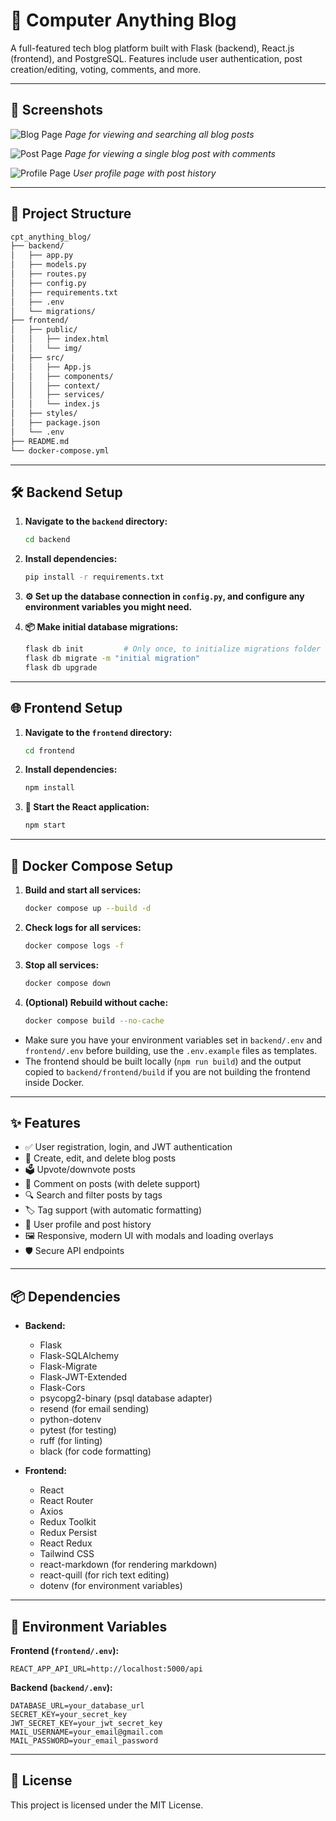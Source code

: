 # 📝 Computer Anything Blog

A full-featured tech blog platform built with Flask (backend), React.js (frontend), and PostgreSQL.
Features include user authentication, post creation/editing, voting, comments, and more.

---

## 📸 Screenshots

![Blog Page](assets/Screenshot_Blog_Page.png)
*Page for viewing and searching all blog posts*

![Post Page](assets/Screenshot_Post_Page.png)
*Page for viewing a single blog post with comments*

![Profile Page](assets/Screenshot_Profile_Page.png)
*User profile page with post history*

---

## 📂 Project Structure

```bash
cpt_anything_blog/
├── backend/
│   ├── app.py
│   ├── models.py
│   ├── routes.py
│   ├── config.py
│   ├── requirements.txt
│   ├── .env
│   └── migrations/
├── frontend/
│   ├── public/
│   │   ├── index.html
│   │   └── img/
│   ├── src/
│   │   ├── App.js
│   │   ├── components/
│   │   ├── context/
│   │   ├── services/
│   │   └── index.js
│   ├── styles/
│   ├── package.json
│   └── .env
├── README.md
└── docker-compose.yml
```

---

## 🛠️ Backend Setup

1. **Navigate to the `backend` directory:**

    ```bash
    cd backend
    ```

2. **Install dependencies:**

    ```bash
    pip install -r requirements.txt
    ```

3. **⚙️ Set up the database connection in `config.py`, and configure any environment variables you might need.**

4. **📦 Make initial database migrations:**

    ```bash
    flask db init         # Only once, to initialize migrations folder
    flask db migrate -m "initial migration"
    flask db upgrade
    ```

---

## 🌐 Frontend Setup

1. **Navigate to the `frontend` directory:**

    ```bash
    cd frontend
    ```

2. **Install dependencies:**

    ```bash
    npm install
    ```

3. **🚀 Start the React application:**

    ```bash
    npm start
    ```

---

## 🐳 Docker Compose Setup

1. **Build and start all services:**

    ```bash
    docker compose up --build -d
    ```

2. **Check logs for all services:**

    ```bash
    docker compose logs -f
    ```

3. **Stop all services:**

    ```bash
    docker compose down
    ```

4. **(Optional) Rebuild without cache:**

    ```bash
    docker compose build --no-cache
    ```

- Make sure you have your environment variables set in `backend/.env` and `frontend/.env` before building, use the `.env.example` files as templates.
- The frontend should be built locally (`npm run build`) and the output copied to `backend/frontend/build` if you are not building the frontend inside Docker.

---

## ✨ Features

- ✅ User registration, login, and JWT authentication
- 📝 Create, edit, and delete blog posts
- 🗳️ Upvote/downvote posts
- 💬 Comment on posts (with delete support)
- 🔍 Search and filter posts by tags
- 🏷️ Tag support (with automatic formatting)
- 👤 User profile and post history
- 🖼️ Responsive, modern UI with modals and loading overlays
- 🛡️ Secure API endpoints

---

## 📦 Dependencies

- **Backend:**
  - Flask
  - Flask-SQLAlchemy
  - Flask-Migrate
  - Flask-JWT-Extended
  - Flask-Cors
  - psycopg2-binary (psql database adapter)
  - resend (for email sending)
  - python-dotenv
  - pytest (for testing)
  - ruff (for linting)
  - black (for code formatting)

- **Frontend:**
  - React
  - React Router
  - Axios
  - Redux Toolkit
  - Redux Persist
  - React Redux
  - Tailwind CSS
  - react-markdown (for rendering markdown)
  - react-quill (for rich text editing)
  - dotenv (for environment variables)

---

## 🔧 Environment Variables

**Frontend (`frontend/.env`):**

```env
REACT_APP_API_URL=http://localhost:5000/api
```

**Backend (`backend/.env`):**

```env
DATABASE_URL=your_database_url
SECRET_KEY=your_secret_key
JWT_SECRET_KEY=your_jwt_secret_key
MAIL_USERNAME=your_email@gmail.com
MAIL_PASSWORD=your_email_password
```

---

## 📜 License

This project is licensed under the MIT License.
